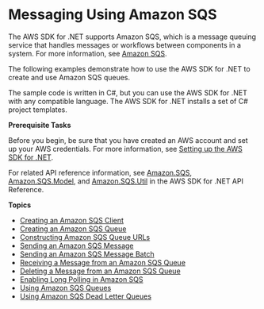 # Messaging Using Amazon SQS<a name="sqs-apis-intro"></a>

The AWS SDK for \.NET supports Amazon SQS, which is a message queuing service that handles messages or workflows between components in a system\. For more information, see [Amazon SQS](https://aws.amazon.com/sqs/)\.

The following examples demonstrate how to use the AWS SDK for \.NET to create and use Amazon SQS queues\.

The sample code is written in C\#, but you can use the AWS SDK for \.NET with any compatible language\. The AWS SDK for \.NET installs a set of C\# project templates\.

 **Prerequisite Tasks** 

Before you begin, be sure that you have created an AWS account and set up your AWS credentials\. For more information, see [Setting up the AWS SDK for \.NET](net-dg-setup.md)\.

For related API reference information, see [Amazon\.SQS](https://docs.aws.amazon.com/sdkfornet/v3/apidocs/items/SQS/NSQS.html), [Amazon\.SQS\.Model](https://docs.aws.amazon.com/sdkfornet/v3/apidocs/items/SQS/NSQSModel.html), and [Amazon\.SQS\.Util](https://docs.aws.amazon.com/sdkfornet/v3/apidocs/items/SQS/NSQSUtil.html) in the AWS SDK for \.NET API Reference\.

**Topics**
+ [Creating an Amazon SQS Client](InitSQSClient.md)
+ [Creating an Amazon SQS Queue](CreateQueue.md)
+ [Constructing Amazon SQS Queue URLs](QueueURL.md)
+ [Sending an Amazon SQS Message](SendMessage.md)
+ [Sending an Amazon SQS Message Batch](SendMessageBatch.md)
+ [Receiving a Message from an Amazon SQS Queue](ReceiveMessage.md)
+ [Deleting a Message from an Amazon SQS Queue](DeleteMessage.md)
+ [Enabling Long Polling in Amazon SQS](EnableLongPolling.md)
+ [Using Amazon SQS Queues](UsingSQSQueues.md)
+ [Using Amazon SQS Dead Letter Queues](UsingSQSDeadLetterQueues.md)
